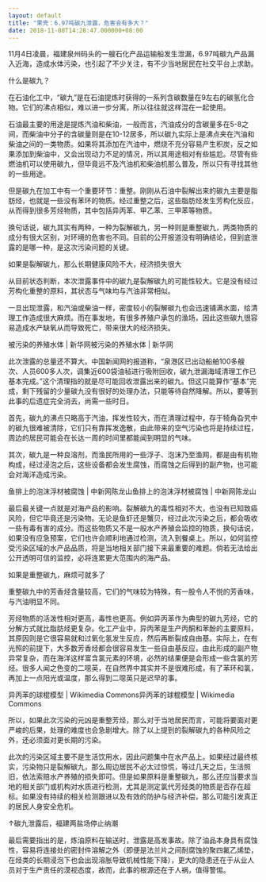 ```yaml
---
layout: default
title: "果壳：6.97吨碳九泄露，危害会有多大？"
date: 2018-11-08T14:28:47.000000+08:00
---
```


​​11月4日凌晨，福建泉州码头的一艘石化产品运输船发生泄漏，6.97吨碳九产品漏入近海，造成水体污染，也引起了不少关注，有不少当地居民在社交平台上求助。​

什么是碳九？

在石油化工中，“碳九”是在石油提炼时获得的一系列含碳数量在9左右的碳氢化合物。它们的沸点相似，难以进一步分离，所以往往就这样混在一起使用。

石油最主要的用途是提炼汽油和柴油，一般而言，汽油成分的含碳量多在5-8之间，而柴油中分子的含碳量则是在10-12居多，所以碳九实际上是沸点夹在汽油和柴油之间的一类物质。如果将其添加在汽油中，燃烧不充分容易产生积炭，反之如果添加到柴油中，又会出现动力不足的情况，所以其用途相对有些尴尬。尽管有些燃油机可以使用碳九，但毕竟远不及汽油机和柴油机那么普及，所以只有寻找其他的一些用途。

但是碳九在加工中有一个重要环节：重整。刚刚从石油中裂解出来的碳九主要是脂肪烃，也就是一些没有苯环的物质。经过重整之后，这些脂肪烃发生芳构化反应，从而得到很多芳烃物质，其中包括异丙苯、甲乙苯、三甲苯等物质。

换句话说，碳九其实有两种，一种为裂解碳九，另一种则是重整碳九，两类物质的成分有很大区别，对环境的危害也不同。目前的公开报道没有明确结论，但到底泄露的是哪一种，是这次污染问题的关键。

如果是裂解碳九，那么长期健康风险不大，经济损失很大

从目前状态判断，本次泄露事件中的碳九是裂解碳九的可能性较大。它是没有经过芳构化重整的原料，其状态与气味均与汽油非常相似。

一旦出现泄露，和汽油或柴油一样，密度较小的裂解碳九也会迅速铺满水面，给清理工作造成很大麻烦。而在事发地，有很多养殖户承包的渔场，因此这些碳九很容易造成水产缺氧从而导致死亡，带来很大的经济损失。

被污染的养殖水体 | 新华网被污染的养殖水体 | 新华网

​此次泄露的总量还不算大。中国新闻网的报道称，“泉港区已出动船舶100多艘次、人员600多人次，调集近600袋油毡进行吸附回收，碳九泄漏海域清理工作已基本完成。”这个清理指的就是尽可能回收泄露出来的碳九。但这只能算作“基本”完成，剩下残留的少量碳九没有很好的处理办法，只能等待自然降解。所以，要等到此事的后遗症完全消去，尚需一些时日。

首先，碳九的沸点只略高于汽油，挥发性较大，而在清理过程中，存于犄角旮旯中的碳九很难被清除，它们只有靠挥发逸散，由此带来的空气污染也将是持续过程，周边的居民可能会在长达一周的时间里都能闻到明显的气味。

其次，碳九是一种良溶剂，而渔民所用的一些浮子、泡沫乃至渔网，都是由有机物构成，经过浸泡之后，这些设备都会发生腐蚀，而腐蚀之后得到的副产物，也可能会对海洋造成污染。

鱼排上的泡沫浮材被腐蚀 | 中新网陈龙山鱼排上的泡沫浮材被腐蚀 | 中新网陈龙山

最后最关键一点就是对海产品的影响。裂解碳九的毒性相对不大，也没有已知致癌风险，但它毕竟还是污染物。无论是鱼虾还是蟹贝，经过此次污染之后，都会吸收一些有毒有害的成分。而这些物质又不是一般水产养殖会监控的物质，换句话说，如果没有应急预案，它们也许会顺利地通过检测，流入到餐桌上。所以，如何监控受污染区域的水产品品质，将是当地相关部门接下来最重要的难题。倘若无法给出公开透明可信的监控，必将连累更大范围内的海产品。

如果是重整碳九，麻烦可就多了

重整碳九中的芳香烃含量较高，它们的气味较为特殊，有一股令人不悦的芳香味，与汽油明显不同。

芳烃物质的活泼性相对更高，毒性也更高。例如异丙苯作为典型的碳九芳烃，它的分解方式就比脂肪烃更复杂。化工产业中，异丙苯是生产丙酮和苯酚的主要原料，其原因则是它很容易就和过氧化氢发生反应，然后再断裂成自由基。实际上，在有光照的前提下，大多数芳香烃都会很容易发生一些自由基反应，由此形成的副产物异常复杂，而在海洋这样富含氯元素的环境，必然的结果便是会形成一些含氯的芳烃。很多人闻之色变的二噁英，在自然界中其实并不是很难形成，有了苯环和氯，再加上一点阳光或温度，那么得到二噁英只是迟早的事。

异丙苯的球棍模型 | Wikimedia Commons异丙苯的球棍模型 | Wikimedia Commons

​所以，如果此次污染的元凶是重整芳烃，那么对于当地居民而言，可能将要面对更严峻的后果，处理的难度也会急剧增大。除了以上提到的裂解碳九的各种风险之外，还必须面对更长期的污染。

此次的污染区域主要不是生活饮用水，因此问题集中在水产品上。如果经过最终核实，污染物只是裂解碳九，那么周边居民不必太过惊慌，等过几天之后，生活照旧，依法索赔水产养殖的损失即可。但是如果原料是重整碳九，那么还应当要求当地的相关部门或机构对水质进行检测，尤其是测定氯代芳烃类的物质是否存在超标。如果没有持续的相关检测跟进以及有效的防护与经济补偿，那么可能引发真正的居民人身安全危机。 

​↑碳九泄露后，福建两盐场停止纳潮

最后需要指出的是，炼油原料在输送时，泄露是高发事故。除了油品本身具有腐蚀性，容易将连接处的密封件溶解之外（即便是法兰片之间耐腐蚀的聚四氟乙烯垫，在烃类的长期浸泡下也会出现溶胀导致机械性能下降），更大的隐患还在于从业人员对于生产责任的漠视态度，故而，此事的根源还在于人祸，值得警惕。

